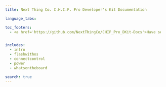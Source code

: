```yaml
---
title: Next Thing Co. C.H.I.P. Pro Developer's Kit Documentation 

language_tabs:

toc_footers:
  - <a href='https://github.com/NextThingCo/CHIP_Pro_DKit-Docs'>Have something to add or change?<br>Visit our GitHub!</a>


includes:
  - intro
  - flashwithos
  - connectcontrol
  - power
  - whatsontheboard

search: true
---
```

